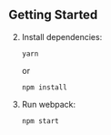
## Getting Started


2.  Install dependencies:

        yarn

    or

        npm install

3.  Run webpack:

        npm start


